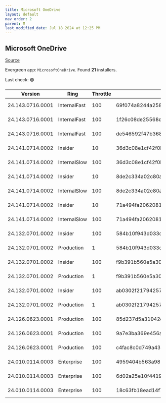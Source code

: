 ```yaml
---
title: Microsoft OneDrive
layout: default
nav_order: 2
parent: M
last_modified_date: Jul 18 2024 at 12:25 PM
---
```


## Microsoft OneDrive

[Source](https://onedrive.live.com/)

Evergreen app: `MicrosoftOneDrive`. Found **21** installers.

Last check: 🟢

| Version          | Ring         | Throttle | Sha256                                                           | Architecture | Type | URI                                                                                                                                                                  |
| ---------------- | ------------ | -------- | ---------------------------------------------------------------- | ------------ | ---- | -------------------------------------------------------------------------------------------------------------------------------------------------------------------- |
| 24.143.0716.0001 | InternalFast | 100      | 69f074a8244a258abc6292c8900883f572fc44ed546266894b87d5a103e5e0fe | ARM64        | exe  | [https://oneclient.sfx.ms/Win/Installers/24.143.0716.0001/arm64/OneDriveSetup.exe](https://oneclient.sfx.ms/Win/Installers/24.143.0716.0001/arm64/OneDriveSetup.exe) |
| 24.143.0716.0001 | InternalFast | 100      | 1f26c08de25568db451fa888612b7bd8588f85261849d076dbcba8f6d121fae5 | x64          | exe  | [https://oneclient.sfx.ms/Win/Installers/24.143.0716.0001/amd64/OneDriveSetup.exe](https://oneclient.sfx.ms/Win/Installers/24.143.0716.0001/amd64/OneDriveSetup.exe) |
| 24.143.0716.0001 | InternalFast | 100      | de546592f47b368cbbdf44d2e8cffa5c6729c767f0a861ad0f0f937a80583288 | x86          | exe  | [https://oneclient.sfx.ms/Win/Installers/24.143.0716.0001/OneDriveSetup.exe](https://oneclient.sfx.ms/Win/Installers/24.143.0716.0001/OneDriveSetup.exe)             |
| 24.141.0714.0002 | Insider      | 10       | 36d3c08e1cf42f0bb5d906f9717d52da0756c357c52196b35f5a1d79da780c22 | ARM64        | exe  | [https://oneclient.sfx.ms/Win/Installers/24.141.0714.0002/arm64/OneDriveSetup.exe](https://oneclient.sfx.ms/Win/Installers/24.141.0714.0002/arm64/OneDriveSetup.exe) |
| 24.141.0714.0002 | InternalSlow | 100      | 36d3c08e1cf42f0bb5d906f9717d52da0756c357c52196b35f5a1d79da780c22 | ARM64        | exe  | [https://oneclient.sfx.ms/Win/Installers/24.141.0714.0002/arm64/OneDriveSetup.exe](https://oneclient.sfx.ms/Win/Installers/24.141.0714.0002/arm64/OneDriveSetup.exe) |
| 24.141.0714.0002 | Insider      | 10       | 8de2c334a02c80a147f343986ee82e67487a370e33813e70925d4b4dc8405173 | x64          | exe  | [https://oneclient.sfx.ms/Win/Installers/24.141.0714.0002/amd64/OneDriveSetup.exe](https://oneclient.sfx.ms/Win/Installers/24.141.0714.0002/amd64/OneDriveSetup.exe) |
| 24.141.0714.0002 | InternalSlow | 100      | 8de2c334a02c80a147f343986ee82e67487a370e33813e70925d4b4dc8405173 | x64          | exe  | [https://oneclient.sfx.ms/Win/Installers/24.141.0714.0002/amd64/OneDriveSetup.exe](https://oneclient.sfx.ms/Win/Installers/24.141.0714.0002/amd64/OneDriveSetup.exe) |
| 24.141.0714.0002 | Insider      | 10       | 71a494fa2062081c4e06c5ffaa6b2d992238e8808cdc6037a4df65656f64547d | x86          | exe  | [https://oneclient.sfx.ms/Win/Installers/24.141.0714.0002/OneDriveSetup.exe](https://oneclient.sfx.ms/Win/Installers/24.141.0714.0002/OneDriveSetup.exe)             |
| 24.141.0714.0002 | InternalSlow | 100      | 71a494fa2062081c4e06c5ffaa6b2d992238e8808cdc6037a4df65656f64547d | x86          | exe  | [https://oneclient.sfx.ms/Win/Installers/24.141.0714.0002/OneDriveSetup.exe](https://oneclient.sfx.ms/Win/Installers/24.141.0714.0002/OneDriveSetup.exe)             |
| 24.132.0701.0002 | Insider      | 100      | 584b10f943d033dc12b0a80f59fdf17d25aa08eacfcbc7ae77cab9dee878fff3 | ARM64        | exe  | [https://oneclient.sfx.ms/Win/Installers/24.132.0701.0002/arm64/OneDriveSetup.exe](https://oneclient.sfx.ms/Win/Installers/24.132.0701.0002/arm64/OneDriveSetup.exe) |
| 24.132.0701.0002 | Production   | 1        | 584b10f943d033dc12b0a80f59fdf17d25aa08eacfcbc7ae77cab9dee878fff3 | ARM64        | exe  | [https://oneclient.sfx.ms/Win/Installers/24.132.0701.0002/arm64/OneDriveSetup.exe](https://oneclient.sfx.ms/Win/Installers/24.132.0701.0002/arm64/OneDriveSetup.exe) |
| 24.132.0701.0002 | Insider      | 100      | f9b391b560e5a30c6fc8c0067ae9820f1d10d42fabccc22b3892d4ffebaa87c9 | x64          | exe  | [https://oneclient.sfx.ms/Win/Installers/24.132.0701.0002/amd64/OneDriveSetup.exe](https://oneclient.sfx.ms/Win/Installers/24.132.0701.0002/amd64/OneDriveSetup.exe) |
| 24.132.0701.0002 | Production   | 1        | f9b391b560e5a30c6fc8c0067ae9820f1d10d42fabccc22b3892d4ffebaa87c9 | x64          | exe  | [https://oneclient.sfx.ms/Win/Installers/24.132.0701.0002/amd64/OneDriveSetup.exe](https://oneclient.sfx.ms/Win/Installers/24.132.0701.0002/amd64/OneDriveSetup.exe) |
| 24.132.0701.0002 | Insider      | 100      | ab0302f21794257eda7436b6e1dde65b72b36e1663d05961f5c641b6bec32a21 | x86          | exe  | [https://oneclient.sfx.ms/Win/Installers/24.132.0701.0002/OneDriveSetup.exe](https://oneclient.sfx.ms/Win/Installers/24.132.0701.0002/OneDriveSetup.exe)             |
| 24.132.0701.0002 | Production   | 1        | ab0302f21794257eda7436b6e1dde65b72b36e1663d05961f5c641b6bec32a21 | x86          | exe  | [https://oneclient.sfx.ms/Win/Installers/24.132.0701.0002/OneDriveSetup.exe](https://oneclient.sfx.ms/Win/Installers/24.132.0701.0002/OneDriveSetup.exe)             |
| 24.126.0623.0001 | Production   | 100      | 85d237d5a31042e2e21892863782fab48dc972aa083892d3514eba3f0750c9da | ARM64        | exe  | [https://oneclient.sfx.ms/Win/Installers/24.126.0623.0001/arm64/OneDriveSetup.exe](https://oneclient.sfx.ms/Win/Installers/24.126.0623.0001/arm64/OneDriveSetup.exe) |
| 24.126.0623.0001 | Production   | 100      | 9a7e3ba369e456a6b019577ffd78851f05af2a4d685446412484ac4016336964 | x64          | exe  | [https://oneclient.sfx.ms/Win/Installers/24.126.0623.0001/amd64/OneDriveSetup.exe](https://oneclient.sfx.ms/Win/Installers/24.126.0623.0001/amd64/OneDriveSetup.exe) |
| 24.126.0623.0001 | Production   | 100      | c4fac8c0d749a432b4b1f312c3309966e5129c914c0e81efd34c989e043b9121 | x86          | exe  | [https://oneclient.sfx.ms/Win/Installers/24.126.0623.0001/OneDriveSetup.exe](https://oneclient.sfx.ms/Win/Installers/24.126.0623.0001/OneDriveSetup.exe)             |
| 24.010.0114.0003 | Enterprise   | 100      | 4959404b563a9813bd2e6ee361aad266135165676003db76dc173671f12cc390 | ARM64        | exe  | [https://oneclient.sfx.ms/Win/Installers/24.010.0114.0003/arm64/OneDriveSetup.exe](https://oneclient.sfx.ms/Win/Installers/24.010.0114.0003/arm64/OneDriveSetup.exe) |
| 24.010.0114.0003 | Enterprise   | 100      | 6d02a25e10f441976e856d9672c174a5c2e3f9966eca2934f2f701c00d2bfbf6 | x64          | exe  | [https://oneclient.sfx.ms/Win/Installers/24.010.0114.0003/amd64/OneDriveSetup.exe](https://oneclient.sfx.ms/Win/Installers/24.010.0114.0003/amd64/OneDriveSetup.exe) |
| 24.010.0114.0003 | Enterprise   | 100      | 18c63fb18ead14f73d690567c7854375214cf9e34fae721f78fe4fc86f64d4cf | x86          | exe  | [https://oneclient.sfx.ms/Win/Installers/24.010.0114.0003/OneDriveSetup.exe](https://oneclient.sfx.ms/Win/Installers/24.010.0114.0003/OneDriveSetup.exe)             |
